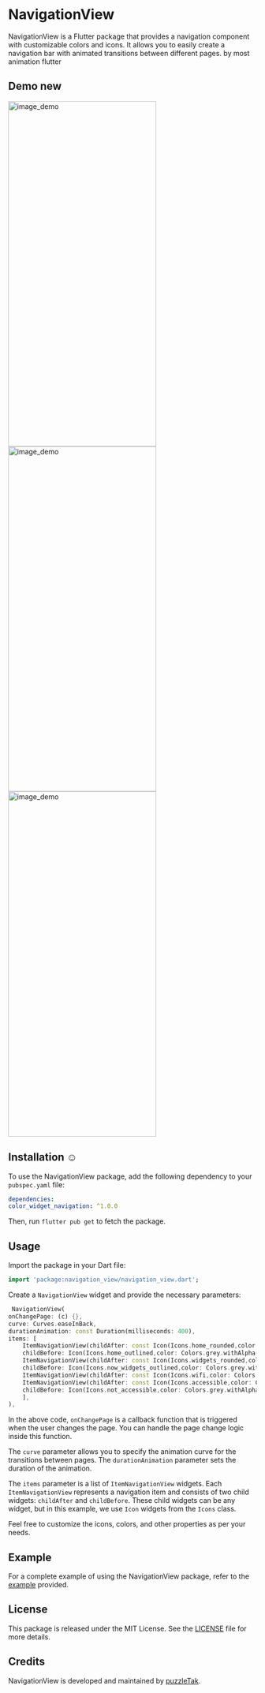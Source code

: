 # NavigationView

NavigationView is a Flutter package that provides a navigation component with customizable
colors and icons. It allows you to easily create a navigation bar with animated transitions between
different pages.
by most animation flutter

## Demo new

<img src="https://github.com/PuzzleTakX/ring_size_view/blob/master/demo/1.jpg?raw=true" alt="image_demo" width="300" height="700">
<img src="https://github.com/PuzzleTakX/ring_size_view/blob/master/demo/2.jpg?raw=true" alt="image_demo" width="300" height="700">
<img src="https://github.com/PuzzleTakX/ring_size_view/blob/master/demo/3.gif?raw=true" alt="image_demo" width="300" height="700">

## Installation ☺

To use the NavigationView package, add the following dependency to your `pubspec.yaml`
file:

```yaml
dependencies:
color_widget_navigation: ^1.0.0
```
Then, run `flutter pub get` to fetch the package.

## Usage

Import the package in your Dart file:

```dart
import 'package:navigation_view/navigation_view.dart';
```

Create a `NavigationView` widget and provide the necessary parameters:

```dart
 NavigationView(
onChangePage: (c) {},
curve: Curves.easeInBack,
durationAnimation: const Duration(milliseconds: 400),
items: [
    ItemNavigationView(childAfter: const Icon(Icons.home_rounded,color: Colors.blue,size: 30,),
    childBefore: Icon(Icons.home_outlined,color: Colors.grey.withAlpha(60),size: 30,)),
    ItemNavigationView(childAfter: const Icon(Icons.widgets_rounded,color: Colors.blue,size: 30,),
    childBefore: Icon(Icons.now_widgets_outlined,color: Colors.grey.withAlpha(60),size: 30,)),
    ItemNavigationView(childAfter: const Icon(Icons.wifi,color: Colors.blue,size: 30,),childBefore: Icon(Icons.wifi_lock,color: Colors.grey.withAlpha(60),size: 30,)),
    ItemNavigationView(childAfter: const Icon(Icons.accessible,color: Colors.blue,size: 30,),
    childBefore: Icon(Icons.not_accessible,color: Colors.grey.withAlpha(60),size: 30,)),
    ],
),
```

In the above code, `onChangePage` is a callback function that is triggered when the user changes the
page. You can handle the page change logic inside this function.

The `curve` parameter allows you to specify the animation curve for the transitions between pages.
The `durationAnimation` parameter sets the duration of the animation.

The `items` parameter is a list of `ItemNavigationView` widgets. Each `ItemNavigationView`
represents a navigation item and consists of two child widgets: `childAfter` and `childBefore`.
These child widgets can be any widget, but in this example, we use `Icon` widgets from the `Icons`
class.

Feel free to customize the icons, colors, and other properties as per your needs.

## Example

For a complete example of using the NavigationView package, refer to
the [example](https://github.com/PuzzleTakX/navigation_view/tree/master/example) provided.

## License

This package is released under the MIT License. See the [LICENSE](https://github.com/PuzzleTakX/navigation_view/blob/master/LICENSE)
file for more details.

## Credits

NavigationView is developed and maintained by [puzzleTak](https://github.com/PuzzleTakX).